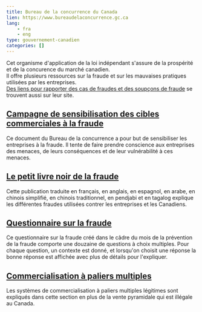```yaml
---
title: Bureau de la concurrence du Canada
lien: https://www.bureaudelaconcurrence.gc.ca
lang:
    - fra
    - eng
type: gouvernement-canadien
categories: []
---
```

Cet organisme d'application de la loi indépendant s'assure de la prospérité et de la concurence du marché canadien.  
Il offre plusieurs ressources sur la fraude et sur les mauvaises pratiques utilisées par les entreprises.  
[Des liens pour rapporter des cas de fraudes et des soupçons de fraude]() se trouvent aussi sur leur site.

## [Campagne de sensibilisation des cibles commerciales à la fraude](https://www.bureaudelaconcurrence.gc.ca/eic/site/cb-bc.nsf/fra/02600.html)
Ce document du Bureau de la concurrence a pour but de sensibiliser les entreprises à la fraude. Il tente de faire prendre conscience aux entreprises des menaces, de leurs conséquences et de leur vulnérabilité à ces menaces.

## [Le petit livre noir de la fraude](https://www.bureaudelaconcurrence.gc.ca/eic/site/cb-bc.nsf/fra/04333.html)
Cette publication traduite en français, en anglais, en espagnol, en arabe, en chinois simplifié, en chinois traditionnel, en pendjabi et en tagalog explique les différentes fraudes utilisées contrer les entreprises et les Canadiens.

## [Questionnaire sur la fraude](https://www.bureaudelaconcurrence.gc.ca/eic/site/cb-bc.nsf/fra/04251.html)
Ce questionnaire sur la fraude créé dans le câdre du mois de la prévention de la fraude comporte une douzaine de questions à choix multiples. Pour chaque question, un contexte est donné, et lorsqu'on choisit une réponse la bonne réponse est affichée avec plus de détails pour l'expliquer.

## [Commercialisation à paliers multiples](https://www.bureaudelaconcurrence.gc.ca/eic/site/cb-bc.nsf/fra/02777.html)
Les systèmes de commercialisation à paliers multiples légitimes sont expliqués dans cette section en plus de la vente pyramidale qui est illégale au Canada.
